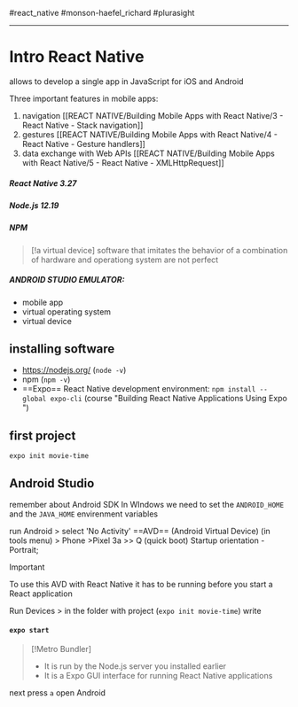 #react_native #monson-haefel_richard #plurasight 

---

# Intro React Native
allows to develop a single app in JavaScript for iOS and Android

Three important features in mobile apps:
1. navigation [[REACT NATIVE/Building Mobile Apps with React Native/3 - React Native - Stack navigation]]
2. gestures [[REACT NATIVE/Building Mobile Apps with React Native/4 - React Native - Gesture handlers]]
3. data exchange with Web APIs [[REACT NATIVE/Building Mobile Apps with React Native/5 - React Native - XMLHttpRequest]]

##### React Native 3.27
##### Node.js 12.19
##### NPM

>[!a virtual device]
>software that imitates the behavior of a combination of hardware and operationg system
>are not perfect

##### ANDROID STUDIO EMULATOR:
- mobile app
- virtual operating system
- virtual device

## installing software
- https://nodejs.org/ (`node -v`)
- npm (`npm -v`)
- ==Expo== React Native development environment: `npm install --global expo-cli` (course "Building React Native Applications Using Expo ")

## first project
`expo init movie-time`

## Android Studio
remember about Android SDK
In WIndows we need to set the `ANDROID_HOME` and the `JAVA_HOME` envirenment variables

run Android > select 'No Activity'
==AVD== (Android Virtual Device) (in tools menu) > Phone >Pixel 3a >> Q (quick boot)
Startup orientation - Portrait; 
>[!important]
>To use this AVD with React Native it has to be running before you start a React application

Run Devices > in the folder with project (`expo init movie-time`) write 
#### `expo start`

>[!Metro Bundler]
> -  It is run by the Node.js server you installed earlier
> - It is a Expo GUI interface for running React Native applications

next press `a` open Android




























